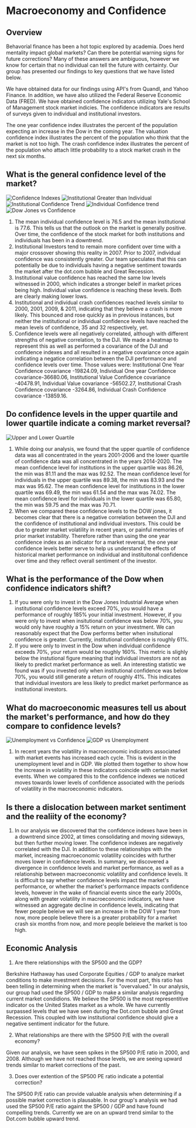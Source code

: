 # Macroeconomy and Confidence 

## Overview 

Behavorial finance has been a hot topic explored by academia. Does herd mentality impact global markets? Can there be potential warning signs for future corrections? Many of these answers are ambiguous, however we know for certain that no individual can tell the future with certainty. Our group has presented our findings to key questions that we have listed below. 

We have obtained data for our findings using API's from Quandl, and Yahoo Finance. In addition, we have also utilized the Federal Reserve Economic Data (FRED). We have obtained confidence indicators utilizing Yale's School of Management stock market indicies. The confidence indicators are results of surveys given to individual and institutional investors. 

The one year confidence index illustrates the percent of the population expecting an increase in the Dow in the coming year. The valuation confidence index illustrates the percent of the population who think that the market is not too high. The crash confidence index illustrates the percent of the population who attach little probability to a stock market crash in the next six months.


## What is the general confidence level of the market?

![Confidence Indexes](/images/conf.png)
![Institutional Greater than Individual](/images/greater.png)
![Institutional Confidence Trend](/images/ins_trend.png)
![Individual Confidence trend](/images/ind_trend.png)
![Dow Jones vs Confidence](/images/djia.png)


  1. The mean individual confidence level is 76.5 and the mean institutional is 77.6. This tells us that the outlook on the market is generally positive. Over time, the confidence of the stock market for both institutions and individuals has been in a downtrend.
  2. Institutional Investors tend to remain more confident over time with a major crossover showing this reality in 2007. Prior to 2007, individual confidence was consistently greater. Our team speculates that this can potentially be due to individuals having a negative sentiment towards the market after the dot.com bubble and Great Recession. 
  3. Institutional value confidence has reached the same low levels witnessed in 2000, which indicates a stronger beleif in market prices being high. Individual value confidence is reaching these levels. Both are clearly making lower lows.
  4. Institutional and individual crash confidences reached levels similar to 2000, 2001, 2009, & 2011, indicating that they believe a crash is more likely. This bounced and rose quickly as in previous instances, but neither the institutional or individual confidence levels have reached the mean levels of confidence, 35 and 32 respectively, yet.
  5. Confidence levels were all negatively correlated, although with different strengths of negative correlation, to the DJI. We made a heatmap to represent this as well as performed a covariance of the DJI and confidence indexes and all resulted in a negative covariance once again indicating a negatice correlation between the DJI performance and confidence levels over time. Those values were: Institutional One Year Confidence covariance -19824.09, Individual One year Confidence covariance-36680.06, Institutional Value Confidence covariance -40478.91, Individual Value covariance -56502.27, Institutional Crash Confidence covariance -3264.86, Individual Crash Confidence covariance -13859.16.

## Do confidence levels in the upper quartile and lower quartile indicate a coming market reversal?

![Upper and Lower Quartile](/images/upper_lower.png)

  1. While doing our analysis, we found that the upper quartile of confidence data was all concentrated in the years 2001-2006 and the lower quartile of confidence data was all concentrated in the years 2014-2020. The mean confidence level for institutions in the upper quartile was 86.26, the min was 81.11 and the max was 92.52. The mean confidence level for individuals in the upper quartile was 89.38, the min was 83.93 and the max was 95.62. The mean confidence level for institutions in the lower quartile was 69.49, the min was 61.54 and the max was 74.02. The mean confidence level for individuals in the lower quartile was 65.80, the min was 59.75 and the max was 70.71. 
  2. When we compared these confidence levels to the DOW jones, it becomes clear that there is a negative correlation between the DJI and the confidence of institutional and individual investors. This could be due to greater market volatility in recent years, or painful memories of prior market instability. Therefore rather than using the one year confidence index as an indicator for a market reversal, the one year confidence levels better serve to help us understand the effects of historical market performance on individual and instituitonal confidence over time and they reflect overall sentiment of the investor.


## What is the performance of the Dow when confidence indicators shift? 

  1. If you were only to invest in the Dow Jones Industrial Average when institutional confidence levels exceed 70%, you would have a performance of roughly 185% your initial investment. However, if you were only to invest when insitutional confidence was below 70%, you would only have roughly a 15% return on your investment. We can reasonably expect that the Dow performs better when insitutional confidence is greater. Currently, institutional confidence is roughly 61%.
  2. If you were only to invest in the Dow when individual confidence exceeds 70%, your return would be roughly 160%. This metric is slighly below the instutional figure meaning that individual investors are not as likely to predict market performance as well. An interesting statistic we found was if you invested only when institutional confidence was below 70%, you would still generate a return of roughly 41%. This indicates that individual investors are less likely to predict market performance as institutional investors. 

## What do macroeconomic measures tell us about the market's performance, and how do they compare to confidence levels?

![Unemployment vs Confidence](/images/unemployment.png)
![GDP vs Unemployment](/images/gdp.png)


  1. In recent years the volatility in macroeconomic indicators associated with market events has increased each cycle. This is evident in the unemployment level and in GDP. We plotted them together to show how the increase in volatility in these indicators coincide with certain market events. When we compared this to the confidence indexes we noticed moves towards lower levels of confidence associated with the periods of volatility in the macroeconomic indicators.


## Is there a dislocation between market sentiment and the realiity of the economy?

  1. In our analysis we discovered that the confidence indexes have been in a downtrend since 2002, at times consolidating and moving sideways, but then further moving lower. The confidence indexes are negatively correlated with the DJI. In addition to these relationships with the market, increasing macroeconomic volatility coincides with further moves lower in confidence levels. In summary, we discovered a divergence in confidence levels and market performance, as well as a relationship between macroeconomic volatility and confidence levels. It is difficult to say whether confidence levels impact the market's performance, or whether the market's performance impacts confidence levels, however in the wake of financial events since the early 2000s, along with greater volatility in macroeconomic indicators, we have witnessed an aggregate decline in confidence levels, indicating that fewer people beleive we will see an increase in the DOW 1 year from now, more people believe there is a greater probability for a market crash six months from now, and more people beleieve the market is too high.




## Economic Analysis 

1. Are there relationships with the SP500 and the GDP? 

  Berkshire Hathaway has used Corporate Equities / GDP to analyze market conditions to make investment decisions. For the most part, this ratio has been telling in determining when the market is "overvalued." In our analysis, our group had used the SP500 / GDP to make a similar analysis regarding current market condidions. We believe the SP500 is the most representitive indicator os the United States market as a whole. We have currently surpassed levels that we have seen during the Dot.com bubble and Great Recession. This coupled with low institutional confidence should give a negative sentiment indicator for the future. 

2. What relationships are there with the SP500 P/E with the overall economy? 

  Given our analysis, we have seen spikes in the SP500 P/E ratio in 2000, and 2008. Although we have not reached those levels, we are seeing upward trends similar to market corrections of the past. 

3. Does over extention of the SP500 PE ratio indicate a potential correction? 

  The SP500 P/E ratio can provide valuable analysis when determining if a possible market correction is plausable. In our group's analysis we had used the SP500 P/E ratio againt the SP500 / GDP and have found compelling trends. Currently we are on an upward trend similar to the Dot.com bubble upward trend. 



